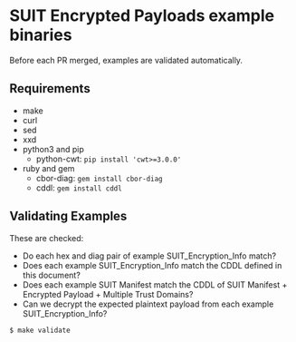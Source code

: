 # SUIT Encrypted Payloads example binaries

Before each PR merged, examples are validated automatically.

## Requirements

- make
- curl
- sed
- xxd
- python3 and pip
  - python-cwt: `pip install 'cwt>=3.0.0'`
- ruby and gem
  - cbor-diag: `gem install cbor-diag`
  - cddl: `gem install cddl`

## Validating Examples
These are checked:
- Do each hex and diag pair of example SUIT_Encryption_Info match?
- Does each example SUIT_Encryption_Info match the CDDL defined in this document?
- Does each example SUIT Manifest match the CDDL of SUIT Manifest + Encrypted Payload + Multiple Trust Domains?
- Can we decrypt the expected plaintext payload from each example SUIT_Encryption_Info?

```
$ make validate
```
